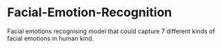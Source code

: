 # Facial-Emotion-Recognition
Facial emotions recognising model that could capture 7 different kinds of facial emotions in human kind.
